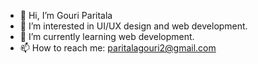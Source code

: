 - 👋 Hi, I’m Gouri Paritala 
- 👀 I’m interested in UI/UX design and web development.
- 🌱 I’m currently learning web development.
- 📫 How to reach me: paritalagouri2@gmail.com

<!---
Gouri-19/Gouri-19 is a ✨ special ✨ repository because its `README.md` (this file) appears on your GitHub profile.
You can click the Preview link to take a look at your changes.
--->
